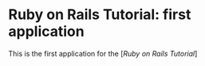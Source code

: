 # Ruby on Rails Tutorial: first application

This is the first application for the [*Ruby on Rails Tutorial*]